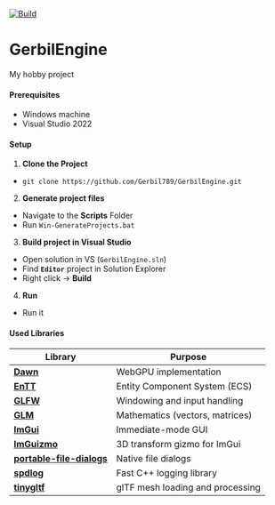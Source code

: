 [![Build](https://github.com/Gerbil789/GerbilEngine/actions/workflows/build.yml/badge.svg)](https://github.com/Gerbil789/GerbilEngine/actions/workflows/build.yml)

# GerbilEngine
My hobby project

#### Prerequisites
 - Windows machine
 - Visual Studio 2022

#### Setup
1. **Clone the Project**
- ```git clone https://github.com/Gerbil789/GerbilEngine.git```
2. **Generate project files**
- Navigate to the **Scripts** Folder
- Run `Win-GenerateProjects.bat` 
3. **Build project in Visual Studio**
- Open solution in VS (`GerbilEngine.sln`)
- Find **`Editor`** project in Solution Explorer
- Right click -> **Build**
4. **Run**
- Run it

#### Used Libraries

| Library                                                                          | Purpose                          |
| -------------------------------------------------------------------------------- | -------------------------------- |
| **[Dawn](https://dawn.googlesource.com/dawn)**                                   | WebGPU implementation            |
| **[EnTT](https://github.com/skypjack/entt)**                                     | Entity Component System (ECS)    |
| **[GLFW](https://www.glfw.org/)**                                                | Windowing and input handling     |
| **[GLM](https://github.com/g-truc/glm)**                                         | Mathematics (vectors, matrices)  |
| **[ImGui](https://github.com/ocornut/imgui)**                                    | Immediate-mode GUI               |
| **[ImGuizmo](https://github.com/CedricGuillemet/ImGuizmo)**                      | 3D transform gizmo for ImGui     |
| **[portable-file-dialogs](https://github.com/samhocevar/portable-file-dialogs)** | Native file dialogs              |
| **[spdlog](https://github.com/gabime/spdlog)**                                   | Fast C++ logging library         |
| **[tinygltf](https://github.com/syoyo/tinygltf)**                                | glTF mesh loading and processing |
